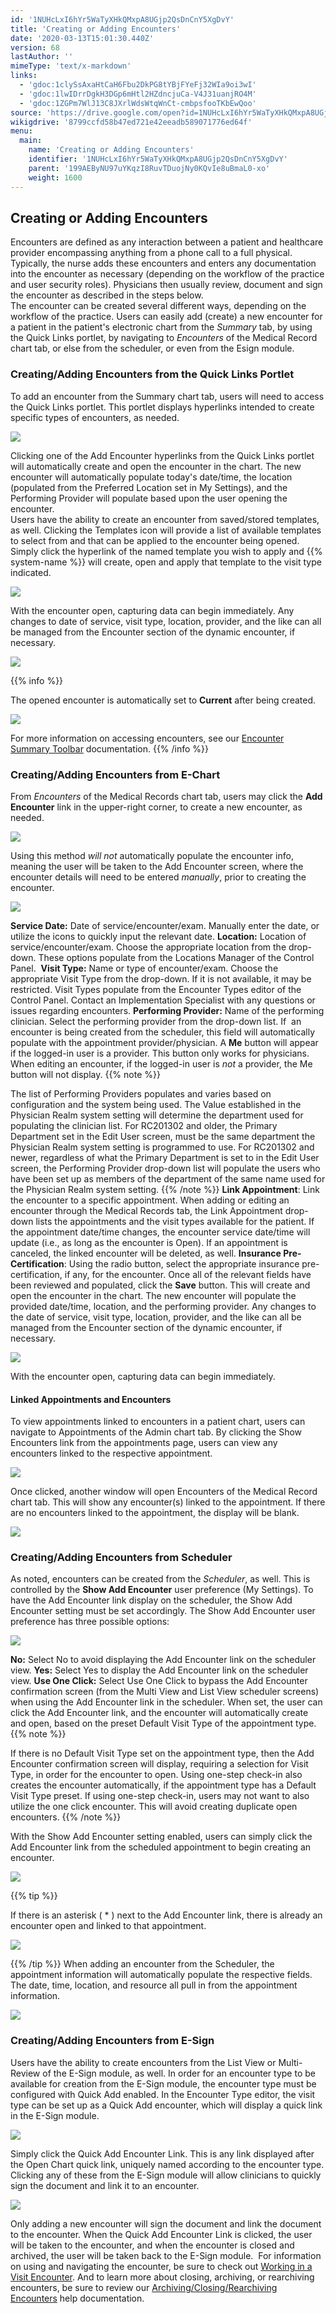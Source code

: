 ```yaml
---
id: '1NUHcLxI6hYr5WaTyXHkQMxpA8UGjp2QsDnCnY5XgDvY'
title: 'Creating or Adding Encounters'
date: '2020-03-13T15:01:30.440Z'
version: 68
lastAuthor: ''
mimeType: 'text/x-markdown'
links:
  - 'gdoc:1clySsAxaHtCaH6Fbu2DkPG8tYBjFYeFj32WIa9oi3wI'
  - 'gdoc:1lwIDrrDgkH3DGp6mHtl2HZdncjuCa-V4J31uanjRO4M'
  - 'gdoc:1ZGPm7WlJ13C8JXrlWdsWtqWnCt-cmbpsfooTKbEwQoo'
source: 'https://drive.google.com/open?id=1NUHcLxI6hYr5WaTyXHkQMxpA8UGjp2QsDnCnY5XgDvY'
wikigdrive: '8799ccfd58b47ed721e42eeadb589071776ed64f'
menu:
  main:
    name: 'Creating or Adding Encounters'
    identifier: '1NUHcLxI6hYr5WaTyXHkQMxpA8UGjp2QsDnCnY5XgDvY'
    parent: '199AEByNU97uYKqzI8RuvTDuojNy0KQvIe8uBmaL0-xo'
    weight: 1600
---
```

## Creating or Adding Encounters  
  
Encounters are defined as any interaction between a patient and healthcare provider encompassing anything from a phone call to a full physical. Typically, the nurse adds these encounters and enters any documentation into the encounter as necessary (depending on the workflow of the practice and user security roles). Physicians then usually review, document and sign the encounter as described in the steps below.  
The encounter can be created several different ways, depending on the workflow of the practice. Users can easily add (create) a new encounter for a patient in the patient's electronic chart from the *Summary* tab, by using the Quick Links portlet, by navigating to *Encounters* of the Medical Record chart tab, or else from the scheduler, or even from the Esign module.
  
### Creating/Adding Encounters from the Quick Links Portlet  
  
To add an encounter from the Summary chart tab, users will need to access the Quick Links portlet. This portlet displays hyperlinks intended to create specific types of encounters, as needed.
  
![](../creating-or-adding-encounters.assets/1000020100000546000001C249674C9219A48355.png)  

Clicking one of the Add Encounter hyperlinks from the Quick Links portlet will automatically create and open the encounter in the chart. The new encounter will automatically populate today's date/time, the location (populated from the Preferred Location set in My Settings), and the Performing Provider will populate based upon the user opening the encounter.  
Users have the ability to create an encounter from saved/stored templates, as well. Clicking the Templates icon will provide a list of available templates to select from and that can be applied to the encounter being opened. Simply click the hyperlink of the named template you wish to apply and {{% system-name %}} will create, open and apply that template to the visit type indicated.
  
![](../creating-or-adding-encounters.assets/10000201000001C70000017842B10C0E1DB320B6.png)  

With the encounter open, capturing data can begin immediately. Any changes to date of service, visit type, location, provider, and the like can all be managed from the Encounter section of the dynamic encounter, if necessary.
  
![](../creating-or-adding-encounters.assets/1000020100000544000001D2E223D6832EDA8408.png)  

{{% info %}}

The opened encounter is automatically set to **Current** after being created. 
  
![](../creating-or-adding-encounters.assets/1000020100000546000001E43FDB73BDC51F1AB9.png)  

For more information on accessing encounters, see our [Encounter Summary Toolbar](gdoc:1clySsAxaHtCaH6Fbu2DkPG8tYBjFYeFj32WIa9oi3wI) documentation.
{{% /info %}}
  
### Creating/Adding Encounters from E-Chart  

From *Encounters* of the Medical Records chart tab, users may click the **Add Encounter** link in the upper-right corner, to create a new encounter, as needed.
  
![](../creating-or-adding-encounters.assets/1000020100000546000001E4F3A1D2D659C47BA6.png)  

Using this method *will not* automatically populate the encounter info, meaning the user will be taken to the Add Encounter screen, where the encounter details will need to be entered *manually*, prior to creating the encounter.
  
![](../creating-or-adding-encounters.assets/1000020100000554000001CD3CEB2C65C644DF9C.png)  

**Service Date:** Date of service/encounter/exam. Manually enter the date, or utilize the icons to quickly input the relevant date.
**Location:** Location of service/encounter/exam. Choose the appropriate location from the drop-down. These options populate from the Locations Manager of the Control Panel. 
**Visit Type:** Name or type of encounter/exam. Choose the appropriate Visit Type from the drop-down. If it is not available, it may be restricted. Visit Types populate from the Encounter Types editor of the Control Panel. Contact an Implementation Specialist with any questions or issues regarding encounters.
**Performing Provider:** Name of the performing clinician. Select the performing provider from the drop-down list. If  an encounter is being created from the scheduler, this field will automatically populate with the appointment provider/physician. A **Me** button will appear if the logged-in user is a provider. This button only works for physicians. When editing an encounter, if the logged-in user is *not* a provider, the Me button will not display.
{{% note %}}

The list of Performing Providers populates and varies based on configuration and the system being used. The Value established in the Physician Realm system setting will determine the department used for populating the clinician list. For RC201302 and older, the Primary Department set in the Edit User screen, must be the same department the Physician Realm system setting is programmed to use. For RC201302 and newer, regardless of what the Primary Department is set to in the Edit User screen, the Performing Provider drop-down list will populate the users who have been set up as members of the department of the same name used for the Physician Realm system setting.
{{% /note %}}
**Link Appointment**: Link the encounter to a specific appointment. When adding or editing an encounter through the Medical Records tab, the Link Appointment drop-down lists the appointments and the visit types available for the patient. If the appointment date/time changes, the encounter service date/time will update (i.e., as long as the encounter is Open). If an appointment is canceled, the linked encounter will be deleted, as well.
**Insurance Pre-Certification**: Using the radio button, select the appropriate insurance pre-certification, if any, for the encounter.
Once all of the relevant fields have been reviewed and populated, click the **Save** button. This will create and open the encounter in the chart. The new encounter will populate the provided date/time, location, and the performing provider. Any changes to the date of service, visit type, location, provider, and the like can all be managed from the Encounter section of the dynamic encounter, if necessary.
  
![](../creating-or-adding-encounters.assets/1000020100000544000001D2E223D6832EDA8408.png)  


With the encounter open, capturing data can begin immediately.  
  
#### Linked Appointments and Encounters  

To view appointments linked to encounters in a patient chart, users can navigate to Appointments of the Admin chart tab. By clicking the Show Encounters link from the appointments page, users can view any encounters linked to the respective appointment.
  
![](../creating-or-adding-encounters.assets/10000201000004AC0000021C30BF49E9D2A510D1.png)  

Once clicked, another window will open Encounters of the Medical Record chart tab. This will show any encounter(s) linked to the appointment. If there are no encounters linked to the appointment, the display will be blank. 
  
![](../creating-or-adding-encounters.assets/10000201000004BD000001479D5341A0BC17E70C.png)  

  
### Creating/Adding Encounters from Scheduler  

As noted, encounters can be created from the *Scheduler*, as well. This is controlled by the **Show Add Encounter** user preference (My Settings). To have the Add Encounter link display on the scheduler, the Show Add Encounter setting must be set accordingly.
The Show Add Encounter user preference has three possible options:
  
![](../creating-or-adding-encounters.assets/10000201000004AB00000234BBDFE8CC3F444EE1.png)  

**No:** Select No to avoid displaying the Add Encounter link on the scheduler view.
**Yes:** Select Yes to display the Add Encounter link on the scheduler view.
**Use One Click:** Select Use One Click to bypass the Add Encounter confirmation screen (from the Multi View and List View scheduler screens) when using the Add Encounter link in the scheduler. When set, the user can click the Add Encounter link, and the encounter will automatically create and open, based on the preset Default Visit Type of the appointment type.
{{% note %}}

If there is no Default Visit Type set on the appointment type, then the Add Encounter confirmation screen will display, requiring a selection for Visit Type, in order for the encounter to open. Using one-step check-in also creates the encounter automatically, if the appointment type has a Default Visit Type preset. If using one-step check-in, users may not want to also utilize the one click encounter. This will avoid creating duplicate open encounters.
{{% /note %}}

With the Show Add Encounter setting enabled, users can simply click the Add Encounter link from the scheduled appointment to begin creating an encounter.
  
![](../creating-or-adding-encounters.assets/10000201000003DD0000010AB026D63F45E412A9.png)  

{{% tip %}}

If there is an asterisk ( * ) next to the Add Encounter link, there is already an encounter open and linked to that appointment.
  
![](../creating-or-adding-encounters.assets/10000201000003DF00000102A274C11DB911EC97.png)  


{{% /tip %}}
When adding an encounter from the Scheduler, the appointment information will automatically populate the respective fields. The date, time, location, and resource all pull in from the appointment information. 
  
![](../creating-or-adding-encounters.assets/10000201000004BD000001B55B80AACE41B231EB.png)  

  
### Creating/Adding Encounters from E-Sign  

Users have the ability to create encounters from the List View or Multi-Review of the E-Sign module, as well. In order for an encounter type to be available for creation from the E-Sign module, the encounter type must be configured with Quick Add enabled. In the Encounter Type editor, the visit type can be set up as a Quick Add encounter, which will display a quick link in the E-Sign module.
  
![](../creating-or-adding-encounters.assets/10000201000004B000000258AACF59766FB24323.png)  

Simply click the Quick Add Encounter Link. This is any link displayed after the Open Chart quick link, uniquely named according to the encounter type. Clicking any of these from the E-Sign module will allow clinicians to quickly sign the document and link it to an encounter.
  
![](../creating-or-adding-encounters.assets/100002010000044500000032CBFC0C443C5253A4.png)  

Only adding a new encounter will sign the document and link the document to the encounter. When the Quick Add Encounter Link is clicked, the user will be taken to the encounter, and when the encounter is closed and archived, the user will be taken back to the E-Sign module. 
For information on using and navigating the encounter, be sure to check out [Working in a Visit Encounter](gdoc:1lwIDrrDgkH3DGp6mHtl2HZdncjuCa-V4J31uanjRO4M). And to learn more about closing, archiving, or rearchiving encounters, be sure to review our [Archiving/Closing/Rearchiving Encounters](gdoc:1ZGPm7WlJ13C8JXrlWdsWtqWnCt-cmbpsfooTKbEwQoo) help documentation.



